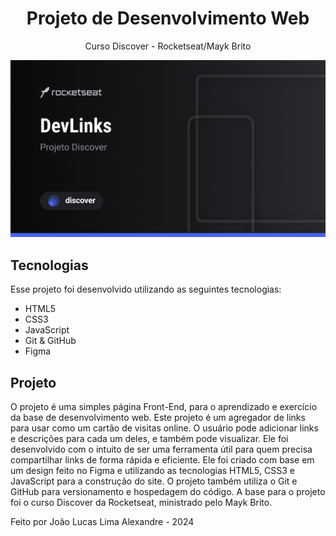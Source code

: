 <h1 align="center">Projeto de Desenvolvimento Web</h1>
<p align="center">Curso Discover - Rocketseat/Mayk Brito</p>

<p align="center">
  <img alt="Inspiração" src=".github/preview.png">
</p>

## Tecnologias
Esse projeto foi desenvolvido utilizando as seguintes tecnologias:
- HTML5
- CSS3
- JavaScript
- Git & GitHub
- Figma

## Projeto
O projeto é uma simples página Front-End, para o aprendizado e exercício da base de desenvolvimento web.
Este projeto é um agregador de links para usar como um cartão de visitas online. O usuário pode adicionar links e descrições para cada um deles, e também pode visualizar. Ele foi desenvolvido com o intuito de ser uma ferramenta útil para quem precisa compartilhar links de forma rápida e eficiente. 
Ele foi criado com base em um design feito no Figma e utilizando as tecnologias HTML5, CSS3 e JavaScript para a construção do site. O projeto também utiliza o Git e GitHub para versionamento e hospedagem do código. 
A base para o projeto foi o curso Discover da Rocketseat, ministrado pelo Mayk Brito.

Feito por João Lucas Lima Alexandre - 2024